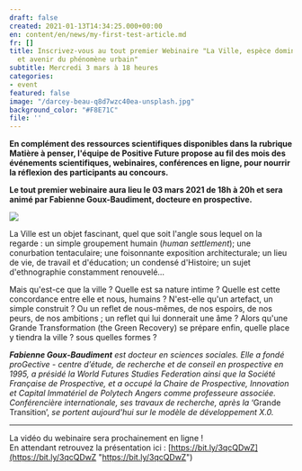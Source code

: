 ```yaml
---
draft: false
created: 2021-01-13T14:34:25.000+00:00
en: content/en/news/my-first-test-article.md
fr: []
title: Inscrivez-vous au tout premier Webinaire "La Ville, espèce dominante ? Nature
  et avenir du phénomène urbain"
subtitle: Mercredi 3 mars à 18 heures
categories:
- event
featured: false
image: "/darcey-beau-q8d7wzc40ea-unsplash.jpg"
background_color: "#F8E71C"
file: ''
---
```

**En complément des ressources scientifiques disponibles dans la rubrique Matière à penser, l'équipe de Positive Future propose au fil des mois des événements scientifiques, webinaires, conférences en ligne, pour nourrir la réflexion des participants au concours.**

**Le tout premier webinaire aura lieu le 03 mars 2021 de 18h à 20h et sera animé par Fabienne Goux-Baudiment, docteure en prospective.**

![](/webinaire_3-mars_fr.png)

La Ville est un objet fascinant, quel que soit l'angle sous lequel on la regarde : un simple groupement humain (_human settlement_); une conurbation tentaculaire; une foisonnante exposition architecturale; un lieu de vie, de travail et d'éducation; un condensé d'Histoire; un sujet d'ethnographie constamment renouvelé...

Mais qu'est-ce que la ville ? Quelle est sa nature intime ? Quelle est cette concordance entre elle et nous, humains ? N'est-elle qu'un artefact, un simple construit ? Ou un reflet de nous-mêmes, de nos espoirs, de nos peurs, de nos ambitions ; un reflet qui lui donnerait une âme ? Alors qu'une Grande Transformation (the Green Recovery) se prépare enfin, quelle place y tiendra la ville ? sous quelles formes ?

**_Fabienne Goux-Baudiment_** _est docteur en sciences sociales. Elle a fondé proGective - centre d’étude, de recherche et de conseil en prospective en 1995, a présidé la World Futures Studies Federation ainsi que la Société Française de Prospective, et a occupé la Chaire de Prospective, Innovation et Capital Immatériel de Polytech Angers comme professeure associée. Conférencière internationale, ses travaux de recherche, après la_ ‘Grande Transition’, _se portent aujourd'hui sur le modèle de développement X.0._

***

La vidéo du webinaire sera prochainement en ligne !   
En attendant retrouvez la présentation ici : [https://bit.ly/3qcQDwZ](https://bit.ly/3qcQDwZ "https://bit.ly/3qcQDwZ")
